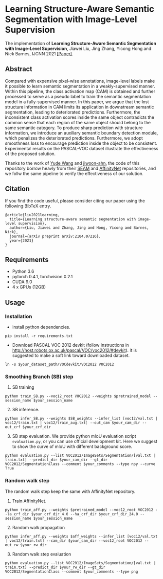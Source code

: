 # Learning Structure-Aware Semantic Segmentation with Image-Level Supervision
<!-- <p align="center"><img src="introduction_figure.png" alt="introduction_figure" width="90%"></p> -->

The implementation of **Learning Structure-Aware Semantic Segmentation with Image-Level Supervision**, Jiawei Liu, Jing Zhang, Yicong Hong and Nick Barnes, IJCNN 2021 [[Paper]](https://arxiv.org/abs/2104.07216).

## Abstract
Compared with expensive pixel-wise annotations, image-level labels make it possible to learn semantic segmentation in a weakly-supervised manner. Within this pipeline, the class activation map (CAM) is obtained and further processed to serve as a pseudo label to train the semantic segmentation model in a fully-supervised manner. In this paper, we argue that the lost structure information in CAM limits its application in downstream semantic segmentation, leading to deteriorated predictions. Furthermore, the inconsistent class activation scores inside the same object contradicts the common sense that each region of the same object should belong to the same semantic category. To produce sharp prediction with structure information, we introduce an auxiliary semantic boundary detection module, which penalizes the deteriorated predictions. Furthermore, we adopt smoothness loss to encourage prediction inside the object to be consistent. Experimental results on the PASCAL-VOC dataset illustrate the effectiveness of the proposed solution.

Thanks to the work of [Yude Wang](https://github.com/YudeWang) and [jiwoon-ahn](https://github.com/jiwoon-ahn), the code of this repository borrow heavly from their [SEAM](https://github.com/YudeWang/SEAM) and [AffinityNet](https://github.com/jiwoon-ahn/psa) repositories, and we follw the same pipeline to verify the effectiveness of our solution.

## Citation
If you find the code useful, please consider citing our paper using the following BibTeX entry.
```
@article{liu2021learning,
  title={Learning structure-aware semantic segmentation with image-level supervision},
  author={Liu, Jiawei and Zhang, Jing and Hong, Yicong and Barnes, Nick},
  journal={arXiv preprint arXiv:2104.07216},
  year={2021}
}
```

## Requirements
- Python 3.6
- pytorch 0.4.1, torchvision 0.2.1
- CUDA 9.0
- 4 x GPUs (12GB)

## Usage
### Installation
- Install python dependencies.
```
pip install -r requirements.txt
```
- Download PASCAL VOC 2012 devkit (follow instructions in http://host.robots.ox.ac.uk/pascal/VOC/voc2012/#devkit). It is suggested to make a soft link toward downloaded dataset.
```
ln -s $your_dataset_path/VOCdevkit/VOC2012 VOC2012
```


### Smoothing Branch (SB) step

1. SB training
```
python train_SB.py --voc12_root VOC2012 --weights $pretrained_model --session_name $your_session_name
```

2. SB inference. 
```
python infer_SB.py --weights $SB_weights --infer_list [voc12/val.txt | voc12/train.txt | voc12/train_aug.txt] --out_cam $your_cam_dir --out_crf $your_crf_dir
```

3. SB step evaluation. We provide python mIoU evaluation script `evaluation.py`, or you can use official development kit. Here we suggest to show the curve of mIoU with different background score.
```
python evaluation.py --list VOC2012/ImageSets/Segmentation/[val.txt | train.txt] --predict_dir $your_cam_dir --gt_dir VOC2012/SegmentationClass --comment $your_comments --type npy --curve True
```

### Random walk step
The random walk step keep the same with AffinityNet repository.
1. Train AffinityNet.
```
python train_aff.py --weights $pretrained_model --voc12_root VOC2012 --la_crf_dir $your_crf_dir_4.0 --ha_crf_dir $your_crf_dir_24.0 --session_name $your_session_name
```
2. Random walk propagation
```
python infer_aff.py --weights $aff_weights --infer_list [voc12/val.txt | voc12/train.txt] --cam_dir $your_cam_dir --voc12_root VOC2012 --out_rw $your_rw_dir
```
3. Random walk step evaluation
```
python evaluation.py --list VOC2012/ImageSets/Segmentation/[val.txt | train.txt] --predict_dir $your_rw_dir --gt_dir VOC2012/SegmentationClass --comment $your_comments --type png
```
